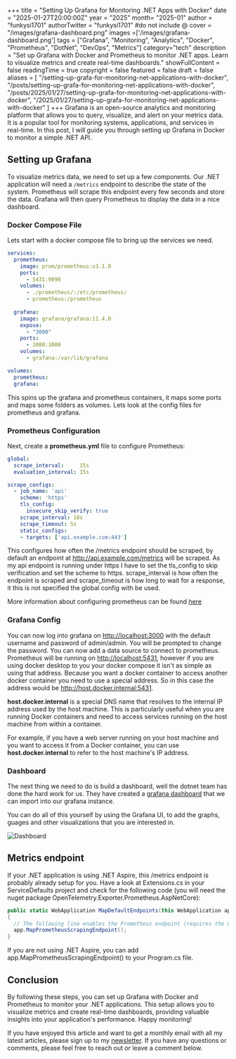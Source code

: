 +++
title = "Setting Up Grafana for Monitoring .NET Apps with Docker"
date = "2025-01-27T20:00:00Z"
year = "2025"
month= "2025-01"
author = "funkysi1701"
authorTwitter = "funkysi1701" #do not include @
cover = "/images/grafana-dashboard.png"
images =['/images/grafana-dashboard.png']
tags = ["Grafana", "Monitoring", "Analytics", "Docker", "Prometheus", "DotNet", "DevOps", "Metrics"]
category="tech"
description = "Set up Grafana with Docker and Prometheus to monitor .NET apps. Learn to visualize metrics and create real-time dashboards."
showFullContent = false
readingTime = true
copyright = false
featured = false
draft = false
aliases = [
    "/setting-up-grafa-for-monitoring-net-applications-with-docker",
    "/posts/setting-up-grafa-for-monitoring-net-applications-with-docker",
    "/posts/2025/01/27/setting-up-grafa-for-monitoring-net-applications-with-docker",
    "/2025/01/27/setting-up-grafa-for-monitoring-net-applications-with-docker" 
]
+++
Grafana is an open-source analytics and monitoring platform that allows you to query, visualize, and alert on your metrics data. It is a popular tool for monitoring systems, applications, and services in real-time. In this post, I will guide you through setting up Grafana in Docker to monitor a simple .NET API.

## Setting up Grafana

To visualize metrics data, we need to set up a few components. Our .NET application will need a `/metrics` endpoint to describe the state of the system. Prometheus will scrape this endpoint every few seconds and store the data. Grafana will then query Prometheus to display the data in a nice dashboard.

### Docker Compose File

Lets start with a docker compose file to bring up the services we need.

```yaml
services:
  prometheus:
    image: prom/prometheus:v3.1.0
    ports:
      - 5431:9090
    volumes:
      - ./prometheus/:/etc/prometheus/
      - prometheus:/prometheus   
      
  grafana:
    image: grafana/grafana:11.4.0
    expose:
      - "3000"
    ports:
      - 3000:3000  
    volumes:
      - grafana:/var/lib/grafana

volumes:
  prometheus:
  grafana:

```

This spins up the grafana and prometheus containers, it maps some ports and maps some folders as volumes. Lets look at the config files for prometheus and grafana.

### Prometheus Configuration

Next, create a **prometheus.yml** file to configure Prometheus:

```yaml
global:
  scrape_interval:     15s
  evaluation_interval: 15s 

scrape_configs:
  - job_name: 'api'
    scheme: 'https'
    tls_config:
      insecure_skip_verify: true 
    scrape_interval: 10s
    scrape_timeout: 5s
    static_configs:
    - targets: ['api.example.com:443']       
```

This configures how often the /metrics endpoint should be scraped, by default an endpoint at <http://api.example.com/metrics> will be scraped. As my api endpoint is running under https I have to set the tls_config to skip verification and set the scheme to https. scrape_interval is how often the endpoint is scraped and scrape_timeout is how long to wait for a response, it this is not specified the global config with be used.

More information about configuring prometheus can be found [here](https://prometheus.io/docs/prometheus/latest/configuration/configuration/)

### Grafana Config

You can now log into grafana on <http://localhost:3000> with the default username and password of admin/admin. You will be prompted to change the password. You can now add a data source to connect to prometheus. Prometheus will be running on <http://localhost:5431>, however if you are using docker desktop to you your docker compose it isn't as simple as using that address. Because you want a docker container to access another docker container you need to use a special address. So in this case the address would be <http://host.docker.internal:5431>.

**host.docker.internal** is a special DNS name that resolves to the internal IP address used by the host machine. This is particularly useful when you are running Docker containers and need to access services running on the host machine from within a container.

For example, if you have a web server running on your host machine and you want to access it from a Docker container, you can use **host.docker.internal** to refer to the host machine's IP address.

### Dashboard

The next thing we need to do is build a dashboard, well the dotnet team has done the hard work for us. They have created a [grafana dashboard](https://devblogs.microsoft.com/dotnet/introducing-aspnetcore-metrics-and-grafana-dashboards-in-dotnet-8/) that we can import into our grafana instance.

You can do all of this yourself by using the Grafana UI, to add the graphs, guages and other visualizations that you are interested in.

![Dashboard](https://devblogs.microsoft.com/dotnet/wp-content/uploads/sites/10/2024/01/dashboard-screenshot.png)

## Metrics endpoint

If your .NET application is using .NET Aspire, this /metrics endpoint is probably already setup for you. Have a look at Extensions.cs in your ServiceDefaults project and check for the following code (you will need the nuget package OpenTelemetry.Exporter.Prometheus.AspNetCore):

```csharp
public static WebApplication MapDefaultEndpoints(this WebApplication app)
{
  // The following line enables the Prometheus endpoint (requires the OpenTelemetry.Exporter.Prometheus.AspNetCore package)
  app.MapPrometheusScrapingEndpoint();
}
```

If you are not using .NET Aspire, you can add app.MapPrometheusScrapingEndpoint() to your Program.cs file.

## Conclusion

By following these steps, you can set up Grafana with Docker and Prometheus to monitor your .NET applications. This setup allows you to visualize metrics and create real-time dashboards, providing valuable insights into your application's performance. Happy monitoring!

If you have enjoyed this article and want to get a monthly email with all my latest articles, please sign up to my [newsletter](http://eepurl.com/i7pQno). If you have any questions or comments, please feel free to reach out or leave a comment below.
